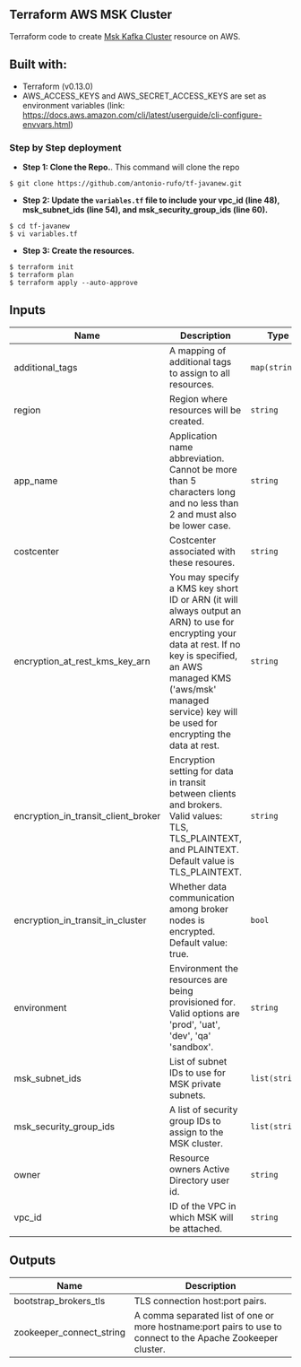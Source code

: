 ## Terraform AWS MSK Cluster

Terraform code to create [Msk Kafka Cluster](https://aws.amazon.com/msk/) resource on AWS.

## Built with:

* Terraform (v0.13.0)
* AWS_ACCESS_KEYS and AWS_SECRET_ACCESS_KEYS are set as environment variables (link: https://docs.aws.amazon.com/cli/latest/userguide/cli-configure-envvars.html)

### Step by Step deployment
* **Step 1: Clone the Repo.**. This command will clone the repo
```shell script
$ git clone https://github.com/antonio-rufo/tf-javanew.git
```

* **Step 2: Update the `variables.tf` file to include your vpc_id (line 48), msk_subnet_ids (line 54), and msk_security_group_ids (line 60).**
```shell script
$ cd tf-javanew
$ vi variables.tf
```
* **Step 3: Create the resources.**
```shell script
$ terraform init
$ terraform plan
$ terraform apply --auto-approve
```

## Inputs

| Name | Description | Type | Default | Required |
|------|-------------|------|---------|:--------:|
| additional_tags | A mapping of additional tags to assign to all resources. | `map(string)` | `{}` | no |
| region | Region where resources will be created. | `string` | `"us-east-1"` | no |
| app_name | Application name abbreviation. Cannot be more than 5 characters long and no less than 2 and must also be lower case. | `string` | `"app"` | no |
| costcenter | Costcenter associated with these resoures. | `string` | `cc` | no |
| encryption\_at\_rest\_kms\_key\_arn | You may specify a KMS key short ID or ARN (it will always output an ARN) to use for encrypting your data at rest. If no key is specified, an AWS managed KMS ('aws/msk' managed service) key will be used for encrypting the data at rest. | `string` | `""` | no |
| encryption\_in\_transit\_client\_broker | Encryption setting for data in transit between clients and brokers. Valid values: TLS, TLS\_PLAINTEXT, and PLAINTEXT. Default value is TLS\_PLAINTEXT. | `string` | `"TLS_PLAINTEXT"` | no |
| encryption\_in\_transit\_in\_cluster | Whether data communication among broker nodes is encrypted. Default value: true. | `bool` | `true` | no |
| environment | Environment the resources are being provisioned for. Valid options are 'prod', 'uat', 'dev', 'qa' 'sandbox'. | `string` | `"dev"` | no |
| msk_subnet_ids | List of subnet IDs to use for MSK private subnets. | `list(string)` | `["subnet-XXXXXXXX", "subnet-XXXXXXXX"]` | no |
| msk_security_group_ids | A list of security group IDs to assign to the MSK cluster. | `list(string)` | `["sg-XXXXXXXX"]` | no |
| owner | Resource owners Active Directory user id. | `string` | `"owner"` | no |
| vpc_id | ID of the VPC in which MSK will be attached. | `string` | `vpc-XXXXXXXX` | no |

## Outputs

| Name | Description |
|------|-------------|
| bootstrap\_brokers\_tls | TLS connection host:port pairs. |
| zookeeper\_connect\_string | A comma separated list of one or more hostname:port pairs to use to connect to the Apache Zookeeper cluster. |
